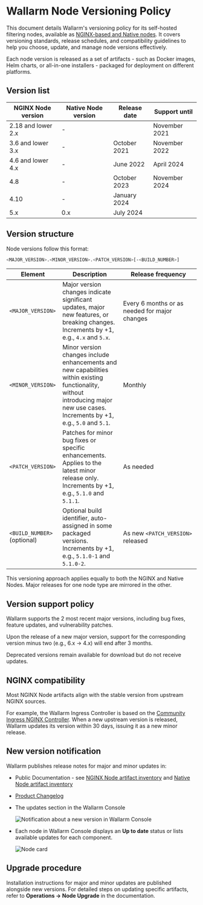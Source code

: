 # Wallarm Node Versioning Policy

This document details Wallarm's versioning policy for its self-hosted filtering nodes, available as [NGINX-based and Native nodes](../installation/nginx-native-node-internals.md). It covers versioning standards, release schedules, and compatibility guidelines to help you choose, update, and manage node versions effectively.

Each node version is released as a set of artifacts - such as Docker images, Helm charts, or all-in-one installers - packaged for deployment on different platforms.

## Version list

| NGINX Node version | Native Node version | Release date   | Support until |
|--------------------|---------------------|----------------|---------------|
|2.18 and lower 2.x| -   |                | November 2021 |
| 3.6 and lower 3.x| -   | October 2021   | November 2022 |
| 4.6 and lower 4.x| -   | June 2022      | April 2024    |
| 4.8              | -   | October 2023   | November 2024 |
| 4.10             | -   | January 2024   |               |
| 5.x              | 0.x | July 2024      |               |

## Version structure

Node versions follow this format:

```bash
<MAJOR_VERSION>.<MINOR_VERSION>.<PATCH_VERSION>[-<BUILD_NUMBER>]
```

| Element | Description | Release frequency |
| ------- | ----------- | ----------------- |
| `<MAJOR_VERSION>` | Major version changes indicate significant updates, major new features, or breaking changes. Increments by +1, e.g., `4.x` and `5.x`. | Every 6 months or as needed for major changes |
| `<MINOR_VERSION>` | Minor version changes include enhancements and new capabilities within existing functionality, without introducing major new use cases. Increments by +1, e.g., `5.0` and `5.1`. | Monthly |
| `<PATCH_VERSION>` | Patches for minor bug fixes or specific enhancements. Applies to the latest minor release only. Increments by +1, e.g., `5.1.0` and `5.1.1`. | As needed |
| `<BUILD_NUMBER>` (optional) | Optional build identifier, auto-assigned in some packaged versions. Increments by +1, e.g., `5.1.0-1` and `5.1.0-2`. | As new `<PATCH_VERSION>` released |

This versioning approach applies equally to both the NGINX and Native Nodes. Major releases for one node type are mirrored in the other.

## Version support policy

Wallarm supports the 2 most recent major versions, including bug fixes, feature updates, and vulnerability patches.

Upon the release of a new major version, support for the corresponding version minus two (e.g., 6.x → 4.x) will end after 3 months.

Deprecated versions remain available for download but do not receive updates.

## NGINX compatibility

Most NGINX Node artifacts align with the stable version from upstream NGINX sources.

For example, the Wallarm Ingress Controller is based on the [Community Ingress NGINX Controller](https://github.com/kubernetes/ingress-nginx). When a new upstream version is released, Wallarm updates its version within 30 days, issuing it as a new minor release.

## New version notification

Wallarm publishes release notes for major and minor updates in:

* Public Documentation - see [NGINX Node artifact inventory](node-artifact-versions.md) and [Native Node artifact inventory](native-node/node-artifact-versions.md)
* [Product Changelog](https://changelog.wallarm.com/)
* The updates section in the Wallarm Console

    ![Notification about a new version in Wallarm Console](../images/updating-migrating/wallarm-console-new-version-notification.png)
* Each node in Wallarm Console displays an **Up to date** status or lists available updates for each component.

    ![Node card](../images/user-guides/nodes/view-regular-node-comp-vers.png)

## Upgrade procedure

Installation instructions for major and minor updates are published alongside new versions. For detailed steps on updating specific artifacts, refer to **Operations → Node Upgrade** in the documentation.
